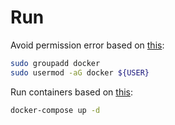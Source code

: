 # Run

Avoid permission error based on [this](https://www.digitalocean.com/community/questions/how-to-fix-docker-got-permission-denied-while-trying-to-connect-to-the-docker-daemon-socket):

```bash
sudo groupadd docker
sudo usermod -aG docker ${USER}
```

Run containers based on [this](https://www.digitalocean.com/community/tutorials/how-to-install-wordpress-with-docker-compose):

```bash
docker-compose up -d
```

